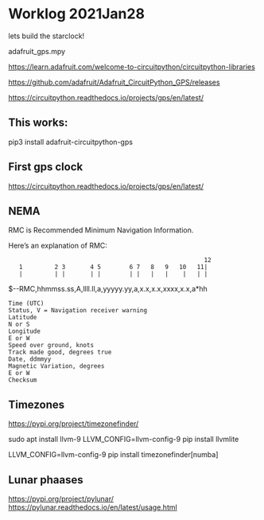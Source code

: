 # Worklog 2021Jan28

lets build the starclock!

adafruit_gps.mpy


https://learn.adafruit.com/welcome-to-circuitpython/circuitpython-libraries

https://github.com/adafruit/Adafruit_CircuitPython_GPS/releases

https://circuitpython.readthedocs.io/projects/gps/en/latest/

## This works:
pip3 install adafruit-circuitpython-gps


## First gps clock 

https://circuitpython.readthedocs.io/projects/gps/en/latest/


## NEMA

RMC is Recommended Minimum Navigation Information.

Here’s an explanation of RMC:

                                                           12
       1         2 3       4 5        6 7   8   9   10   11|
       |         | |       | |        | |   |   |    |   | |
$--RMC,hhmmss.ss,A,llll.ll,a,yyyyy.yy,a,x.x,x.x,xxxx,x.x,a*hh

    Time (UTC)
    Status, V = Navigation receiver warning
    Latitude
    N or S
    Longitude
    E or W
    Speed over ground, knots
    Track made good, degrees true
    Date, ddmmyy
    Magnetic Variation, degrees
    E or W
    Checksum


## Timezones

https://pypi.org/project/timezonefinder/

sudo apt install llvm-9
LLVM_CONFIG=llvm-config-9 pip install llvmlite

LLVM_CONFIG=llvm-config-9 pip install timezonefinder[numba]




## Lunar phaases

https://pypi.org/project/pylunar/
https://pylunar.readthedocs.io/en/latest/usage.html


